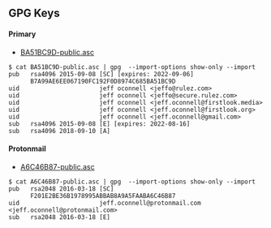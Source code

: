 
## GPG Keys

#### Primary

* [BA51BC9D-public.asc](https://raw.githubusercontent.com/jefforulez/gpg-keys/master/BA51BC9D-public.asc)

```
$ cat BA51BC9D-public.asc | gpg  --import-options show-only --import
pub   rsa4096 2015-09-08 [SC] [expires: 2022-09-06]
      B7A99AE6EE067190FC192F0D8974C685BA51BC9D
uid                      jeff oconnell <jeffo@rulez.com>
uid                      jeff oconnell <jeffo@secure.rulez.com>
uid                      jeff oconnell <jeff.oconnell@firstlook.media>
uid                      jeff oconnell <jeff.oconnell@firstlook.org>
uid                      jeff oconnell <jeff.oconnell@gmail.com>
sub   rsa4096 2015-09-08 [E] [expires: 2022-08-16]
sub   rsa4096 2018-09-10 [A]
```

#### Protonmail

* [A6C46B87-public.asc](https://raw.githubusercontent.com/jefforulez/gpg-keys/master/A6C46B87-public.asc)

```
$ cat A6C46B87-public.asc | gpg  --import-options show-only --import
pub   rsa2048 2016-03-18 [SC]
      F201E2BE36B1978995ABBAB8A9A5FAABA6C46B87
uid                      jeff.oconnell@protonmail.com <jeff.oconnell@protonmail.com>
sub   rsa2048 2016-03-18 [E]
```
